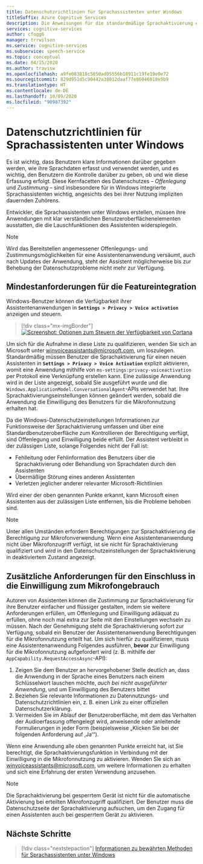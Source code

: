 ```yaml
---
title: Datenschutzrichtlinien für Sprachassistenten unter Windows
titleSuffix: Azure Cognitive Services
description: Die Anweisungen für die standardmäßige Sprachaktivierung eines Sprachassistenten.
services: cognitive-services
author: cfogg6
manager: trrwilson
ms.service: cognitive-services
ms.subservice: speech-service
ms.topic: conceptual
ms.date: 04/15/2020
ms.author: travisw
ms.openlocfilehash: a9fe083818c5850ad05556b18911c19fe19e0e72
ms.sourcegitcommit: 829d951d5c90442a38012daaf77e86046018e5b9
ms.translationtype: HT
ms.contentlocale: de-DE
ms.lasthandoff: 10/09/2020
ms.locfileid: "90987392"
---
```

# <a name="privacy-guidelines-for-voice-assistants-on-windows"></a>Datenschutzrichtlinien für Sprachassistenten unter Windows

Es ist wichtig, dass Benutzern klare Informationen darüber gegeben werden, wie ihre Sprachdaten erfasst und verwendet werden, und es wichtig, den Benutzern die Kontrolle darüber zu geben, ob und wie diese Erfassung erfolgt. Diese Kernfacetten des Datenschutzes – *Offenlegung* und *Zustimmung* – sind insbesondere für in Windows integrierte Sprachassistenten wichtig, angesichts des bei ihrer Nutzung impliziten dauernden Zuhörens.

Entwickler, die Sprachassistenten unter Windows erstellen, müssen ihre Anwendungen mit klar verständlichen Benutzeroberflächenelementen ausstatten, die die Lauschfunktionen des Assistenten widerspiegeln.

> [!NOTE]
> Wird das Bereitstellen angemessener Offenlegungs- und Zustimmungsmöglichkeiten für eine Assistentenanwendung versäumt, auch nach Updates der Anwendung, steht der Assistent möglicherweise bis zur Behebung der Datenschutzprobleme nicht mehr zur Verfügung.

## <a name="minimum-requirements-for-feature-inclusion"></a>Mindestanforderungen für die Featureintegration

Windows-Benutzer können die Verfügbarkeit ihrer Assistentenanwendungen in **`Settings > Privacy > Voice activation`** anzeigen und steuern.

 > [!div class="mx-imgBorder"]
 > [![Screenshot: Optionen zum Steuern der Verfügbarkeit von Cortana](media/voice-assistants/windows_voice_assistant/privacy-app-listing.png "Eintrag in den Datenschutzeinstellungen der Windows-Sprachaktivierung für eine Assistentenanwendung")](media/voice-assistants/windows_voice_assistant/privacy-app-listing.png#lightbox)

Um sich für die Aufnahme in diese Liste zu qualifizieren, wenden Sie sich an Microsoft unter winvoiceassistants@microsoft.com, um loszulegen. Standardmäßig müssen Benutzer die Sprachaktivierung für einen neuen Assistenten in **`Settings > Privacy > Voice Activation`** explizit aktivieren, womit eine Anwendung mithilfe von `ms-settings:privacy-voiceactivation` per Protokoll eine Verknüpfung erstellen kann. Eine zulässige Anwendung wird in der Liste angezeigt, sobald Sie ausgeführt wurde und die `Windows.ApplicationModel.ConversationalAgent`-APIs verwendet hat. Ihre Sprachaktivierungseinstellungen können geändert werden, sobald die Anwendung die Einwilligung des Benutzers für die Mikrofonnutzung erhalten hat.

Da die Windows-Datenschutzeinstellungen Informationen zur Funktionsweise der Sprachaktivierung umfassen und über eine Standardbenutzeroberfläche zum Kontrollieren der Berechtigung verfügt, sind Offenlegung und Einwilligung beide erfüllt. Der Assistent verbleibt in der zulässigen Liste, solange Folgendes nicht der Fall ist:

* Fehlleitung oder Fehlinformation des Benutzers über die Sprachaktivierung oder Behandlung von Sprachdaten durch den Assistenten
* Übermäßige Störung eines anderen Assistenten
* Verletzen jeglicher anderer relevanter Microsoft-Richtlinien

Wird einer der oben genannten Punkte erkannt, kann Microsoft einen Assistenten aus der zulässigen Liste entfernen, bis die Probleme behoben sind.

> [!NOTE]
> Unter allen Umständen erfordern Berechtigungen zur Sprachaktivierung die Berechtigung zur Mikrofonverwendung. Wenn eine Assistentenanwendung nicht über Mikrofonzugriff verfügt, ist sie nicht für Sprachaktivierung qualifiziert und wird in den Datenschutzeinstellungen der Sprachaktivierung in deaktiviertem Zustand angezeigt.

## <a name="additional-requirements-for-inclusion-in-microphone-consent"></a>Zusätzliche Anforderungen für den Einschluss in die Einwilligung zum Mikrofongebrauch

Autoren von Assistenten können die Zustimmung zur Sprachaktivierung für ihre Benutzer einfacher und flüssiger gestalten, indem sie weitere Anforderungen erfüllen, um Offenlegung und Einwilligung adäquat zu erfüllen, ohne noch mal extra zur Seite mit den Einstellungen wechseln zu müssen. Nach der Genehmigung steht die Sprachaktivierung sofort zur Verfügung, sobald ein Benutzer der Assistentenanwendung Berechtigungen für die Mikrofonnutzung erteilt hat. Um sich hierfür zu qualifizieren, muss eine Assistentenanwendung Folgendes ausführen, **bevor** zur Einwilligung für die Mikrofonnutzung aufgefordert wird (z. B. mithilfe der `AppCapability.RequestAccessAsync`-API):

1. Zeigen Sie dem Benutzer an hervorgehobener Stelle deutlich an, dass die Anwendung in der Sprache eines Benutzers nach einem Schlüsselwort lauschen möchte, *auch bei nicht ausgeführter Anwendung*, und um Einwilligung des Benutzers bittet
1. Beziehen Sie relevante Informationen zu Datennutzungs- und Datenschutzrichtlinien ein, z. B. einen Link zu einer offiziellen Datenschutzerklärung.
1. Vermeiden Sie im Ablauf der Benutzeroberfläche, mit dem das Verhalten der Audioerfassung offengelegt wird, anweisende oder anleitende Formulierungen in jeder Form (beispielsweise „Klicken Sie bei der folgenden Anforderung auf ‚Ja‘“).

Wenn eine Anwendung alle oben genannten Punkte erreicht hat, ist Sie berechtigt, die Sprachaktivierungsfunktion in Verbindung mit der Einwilligung in die Mikrofonnutzung zu aktivieren. Wenden Sie sich an winvoiceassistants@microsoft.com, um weitere Informationen zu erhalten und sich eine Erfahrung der ersten Verwendung anzusehen.

> [!NOTE]
> Die Sprachaktivierung bei gesperrtem Gerät ist nicht für die automatische Aktivierung bei erteilten Mikrofonzugriff qualifiziert. Der Benutzer muss die Datenschutzseite der Sprachaktivierung aufsuchen, um den Zugang für einen Assistenten auch bei gesperrtem Gerät zu aktivieren.

## <a name="next-steps"></a>Nächste Schritte

> [!div class="nextstepaction"]
> [Informationen zu bewährten Methoden für Sprachassistenten unter Windows](windows-voice-assistants-best-practices.md)